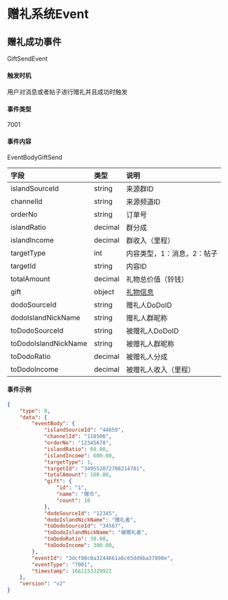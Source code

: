 # 赠礼系统Event


## 赠礼成功事件

GiftSendEvent

#### 触发时机

用户对消息或者帖子进行赠礼并且成功时触发

#### 事件类型

7001

#### 事件内容

EventBodyGiftSend

|字段|类型|说明|
|:---------------|:-----|:---------------|
|islandSourceId|string|来源群ID|
|channelId|string|来源频道ID|
|orderNo|string|订单号|
|islandRatio|decimal|群分成|
|islandIncome|decimal|群收入（里程）|
|targetType|int|内容类型，1：消息，2：帖子|
|targetId|string|内容ID|
|totalAmount|decimal|礼物总价值（铃钱）|
|gift|object|[礼物信息](../api/message.md#礼物信息)|
|dodoSourceId|string|赠礼人DoDoID|
|dodoIslandNickName|string|赠礼人群昵称|
|toDodoSourceId|string|被赠礼人DoDoID|
|toDodoIslandNickName|string|被赠礼人群昵称|
|toDodoRatio|decimal|被赠礼人分成|
|toDodoIncome|decimal|被赠礼人收入（里程）|

#### 事件示例

```json
{
    "type": 0,
    "data": {
        "eventBody": {
            "islandSourceId": "44659",
            "channelId": "118506",
            "orderNo": "12345678",
            "islandRatio": 60.00,
            "islandIncome": 600.00,
            "targetType": 1,
            "targetId": "349552072708214781",
            "totalAmount": 100.00,
            "gift": {
                "id": "1",
                "name": "赠币",
                "count": 10
            },
            "dodoSourceId": "12345",
            "dodoIslandNickName": "赠礼者",
            "toDodoSourceId": "34567",
            "toDodoIslandNickName": "被赠礼者",
            "toDodoRatio": 30.00,
            "toDodoIncome": 300.00,
        },
        "eventId": "3dcf80c0a3244661a6c65dd9ba37898e",
        "eventType": "7001",
        "timestamp": 1661153329922
    },
    "version": "v2"
}
```